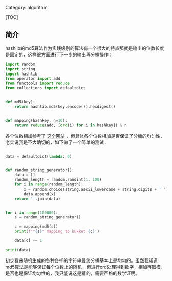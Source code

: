 Category: algorithm


[TOC]

## 简介

hashlib的md5算法作为实践级别的算法有一个很大的特点那就是输出的位数长度是固定的，这样很方面进行下一步的输出再分桶操作：

```python
import random
import string
import hashlib
from operator import add
from functools import reduce
from collections import defaultdict


def md5(key):
    return hashlib.md5(key.encode()).hexdigest()


def mapping(hashkey, n=10):
    return reduce(add, [ord(i) for i in hashkey]) % n
```

各个位数相加参考了 [这个网站](http://www.mathcs.emory.edu/~cheung/Courses/323/Syllabus/Map/hash.html) ，但具体各个位数相加是否保证了分桶的均匀性，老实说我是不大确切的，如下做了一个简单的测试：

```python

data = defaultdict(lambda: 0)


def random_string_generator():
    data = []
    random_length = random.randint(1, 100)
    for i in range(random_length):
        x = random.choice(string.ascii_lowercase + string.digits + ' ')
        data.append(x)
    return ''.join(data)


for i in range(100000):
    s = random_string_generator()

    c = mapping(md5(s))
    print(f'"{s}" mapping to bukket {c}')

    data[c] += 1

print(data)
```

初步看来随机生成的各种各样的字符串最终分桶基本上是均匀的。虽然我知道md5算法是能够保证每个位数上的随机，但进行ord处理得到数字，相加再取模，是否也是保证均匀性的，我只能说这是猜的，需要严格的数学证明。